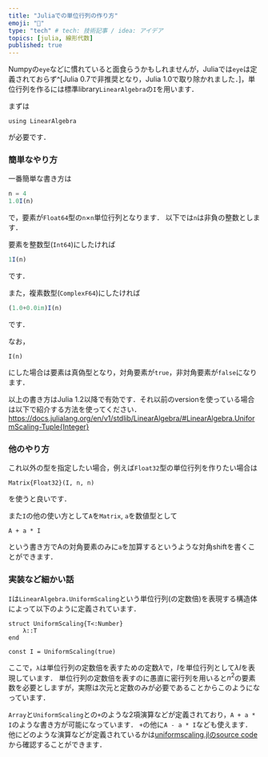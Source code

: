 ```yaml
---
title: "Juliaでの単位行列の作り方"
emoji: "🦀"
type: "tech" # tech: 技術記事 / idea: アイデア
topics: [julia, 線形代数]
published: true
---
```


Numpyの`eye`などに慣れていると面食らうかもしれませんが，Juliaでは`eye`は定義されておらず^[Julia 0.7で非推奨となり，Julia 1.0で取り除かれました．]，単位行列を作るには標準library`LinearAlgebra`の`I`を用います．

まずは
```julia:
using LinearAlgebra
```
が必要です．

### 簡単なやり方
一番簡単な書き方は
```julia
n = 4
1.0I(n)
```
で，要素が`Float64`型の`n`$\times$`n`単位行列となります．
以下では`n`は非負の整数とします．

要素を整数型(`Int64`)にしたければ
```julia
1I(n)
```
です．

また，複素数型(`ComplexF64`)にしたければ
```julia
(1.0+0.0im)I(n)
```
です．

なお，
```julia:
I(n)
```
にした場合は要素は真偽型となり，対角要素が`true`，非対角要素が`false`になります．

以上の書き方はJulia 1.2以降で有効です．それ以前のversionを使っている場合は以下で紹介する方法を使ってください．
https://docs.julialang.org/en/v1/stdlib/LinearAlgebra/#LinearAlgebra.UniformScaling-Tuple{Integer}

### 他のやり方
これ以外の型を指定したい場合，例えば`Float32`型の単位行列を作りたい場合は
```julia:
Matrix{Float32}(I, n, n)
```
を使うと良いです．

また`I`の他の使い方として`A`を`Matrix`, `a`を数値型として
```julia:
A + a * I
```
という書き方でAの対角要素のみに`a`を加算するというような対角shiftを書くことができます．

### 実装など細かい話
`I`は`LinearAlgebra.UniformScaling`という単位行列(の定数倍)を表現する構造体によって以下のように定義されています．

```julia:
struct UniformScaling{T<:Number}
    λ::T
end
```

```julia:
const I = UniformScaling(true)
```

ここで，`λ`は単位行列の定数倍を表すための定数$\lambda$で，$I$を単位行列として$\lambda I$を表現しています．
単位行列の定数倍を表すのに愚直に密行列を用いると$n^2$の要素数を必要としますが，実際は次元と定数のみが必要であることからこのようになっています．

`Array`と`UniformScaling`との`+`のような2項演算などが定義されており，`A + a * I`のような書き方が可能になっています．
`+`の他に`A - a * I`なども使えます．
他にどのような演算などが定義されているかは[uniformscaling.jlのsource code](https://github.com/JuliaLang/julia/blob/master/stdlib/LinearAlgebra/src/uniformscaling.jl)
から確認することができます．
